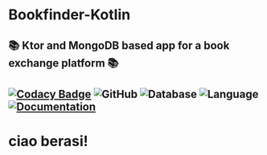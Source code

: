 # Bookfinder-Kotlin
📚 Ktor and MongoDB based app for a book exchange platform 📚
---
[![Codacy Badge](https://app.codacy.com/project/badge/Grade/ca8a2340c844450cbb7aff0551045c21)](https://www.codacy.com/gh/Spoilers-TN/Bookfinder-Kotlin/dashboard?utm_source=github.com&amp;utm_medium=referral&amp;utm_content=Spoilers-TN/Bookfinder-Kotlin&amp;utm_campaign=Badge_Grade) ![GitHub](https://img.shields.io/github/license/Spoilers-TN/Bookfinder-Kotlin?color=green) ![Database](https://img.shields.io/badge/Database-MongoDB-Green) ![Language](https://img.shields.io/badge/Language-Kotlin-purple) [![Documentation](https://img.shields.io/badge/Documentation-Dokka-purple)](https://bookfinder-docs.spoilers.tn.it/)
---
# ciao berasi!